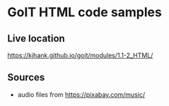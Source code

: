 # GoIT HTML code samples

## Live location

<https://kjhank.github.io/goit/modules/1.1-2_HTML/>

## Sources

- audio files from <https://pixabay.com/music/>
